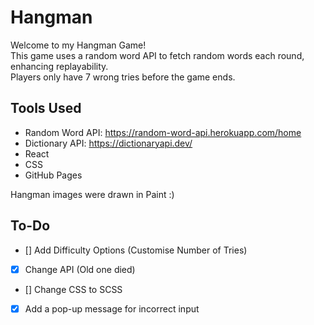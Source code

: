 # Hangman

Welcome to my Hangman Game! <br>
This game uses a random word API to fetch random words each round, enhancing replayability.<br>
Players only have 7 wrong tries before the game ends.

## Tools Used

* Random Word API: https://random-word-api.herokuapp.com/home
* Dictionary API: https://dictionaryapi.dev/
* React
* CSS
* GitHub Pages

Hangman images were drawn in Paint :)

## To-Do

- [] Add Difficulty Options (Customise Number of Tries)
- [x] Change API (Old one died)
- [] Change CSS to SCSS
- [x] Add a pop-up message for incorrect input